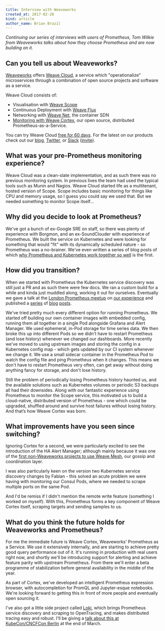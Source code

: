 ```yaml
---
title: Interview with Weaveworks
created_at: 2017-02-20
kind: article
author_name: Brian Brazil
---
```


*Continuing our series of interviews with users of Prometheus, Tom Wilkie from
Weaveworks talks about how they choose Prometheus and are now building on it.*


## Can you tell us about Weaveworks?

[Weaveworks](https://www.weave.works/) offers [Weave
Cloud](https://www.weave.works/solution/cloud/), a service which
"operationalize" microservices through a combination of open source projects
and software as a service.

Weave Cloud consists of: 

  * Visualisation with [Weave Scope](https://github.com/weaveworks/scope)
  * Continuous Deployment with [Weave Flux](https://github.com/weaveworks/flux) 
  * Networking with [Weave Net](https://github.com/weaveworks/weave), the container SDN 
  * [Monitoring with Weave Cortex](https://www.weave.works/guides/cloud-guide-part-3-monitor-prometheus-monitoring/), our open source, distributed Prometheus-as-a-Service.

You can try Weave Cloud [free for 60 days](https://cloud.weave.works/signup).
For the latest on our products check out our [blog](https://www.weave.works/blog/), [Twitter](https://twitter.com/weaveworks), or [Slack](https://weave-community.slack.com/) ([invite](https://weaveworks.github.io/community-slack/)).

## What was your pre-Prometheus monitoring experience?

Weave Cloud was a clean-slate implementation, and as such there was no previous
monitoring system. In previous lives the team had used the typical tools such
as Munin and Nagios. Weave Cloud started life as a multitenant, hosted
version of Scope. Scope includes basic monitoring for things like CPU and
memory usage, so I guess you could say we used that. But we needed something
to monitor Scope itself...

## Why did you decide to look at Prometheus?

We've got a bunch of ex-Google SRE on staff, so there was plenty of experience
with Borgmon, and an ex-SoundClouder with experience of Prometheus. We built
the service on Kubernetes and were looking for something that would "fit" with
its dynamically scheduled nature - so Prometheus was a no-brainer. We've even
written a series of blog posts of which [why Prometheus and Kubernetes work together
so well](https://www.weave.works/prometheus-kubernetes-perfect-match/) is the first.

## How did you transition?

When we started with Prometheus the Kubernetes service discovery was still just
a PR and as such there were few docs. We ran a custom build for a while and
kinda just muddled along, working it out for ourselves. Eventually we gave a
talk at the [London Prometheus meetup](https://www.meetup.com/Prometheus-London/) on [our experience](http://www.slideshare.net/weaveworks/kubernetes-and-prometheus) and published a
[series](https://www.weave.works/prometheus-kubernetes-deploying/) of [blog](https://www.weave.works/prometheus-and-kubernetes-monitoring-your-applications/) [posts](https://www.weave.works/monitoring-kubernetes-infrastructure/). 

We've tried pretty much every different option for running Prometheus. We
started off building our own container images with embedded config, running
them all together in a single Pod alongside Grafana and Alert Manager. We used
ephemeral, in-Pod storage for time series data. We then broke this up into
different Pods so we didn't have to restart Prometheus (and lose history)
whenever we changed our dashboards. More recently we've moved to using
upstream images and storing the config in a Kubernetes config map - which gets
updated by our CI system whenever we change it. We use a small sidecar
container in the Prometheus Pod to watch the config file and ping Prometheus
when it changes. This means we don't have to restart Prometheus very often,
can get away without doing anything fancy for storage, and don't lose history.

Still the problem of periodically losing Prometheus history haunted us, and the
available solutions such as Kubernetes volumes or periodic S3 backups all had
their downsides. Along with our fantastic experience using Prometheus to
monitor the Scope service, this motivated us to build a cloud-native,
distributed version of Prometheus - one which could be upgraded, shuffled
around and survive host failures without losing history. And that’s how Weave
Cortex was born.

## What improvements have you seen since switching?

Ignoring Cortex for a second, we were particularly excited to see the
introduction of the HA Alert Manager; although mainly because it was one of the
[first non-Weaveworks projects to use Weave Mesh](https://www.weave.works/weave-mesh-prometheus-alertmanager/), 
our gossip and coordination layer.

I was also particularly keen on the version two Kubernetes service discovery
changes by Fabian - this solved an acute problem we were having with monitoring
our Consul Pods, where we needed to scrape multiple ports on the same Pod.

And I'd be remiss if I didn't mention the remote write feature (something I
worked on myself). With this, Prometheus forms a key component of Weave Cortex
itself, scraping targets and sending samples to us.

## What do you think the future holds for Weaveworks and Prometheus?

For me the immediate future is Weave Cortex, Weaveworks' Prometheus as a
Service. We use it extensively internally, and are starting to achieve pretty
good query performance out of it. It's running in production with real users
right now, and shortly we'll be introducing support for alerting and achieve
feature parity with upstream Prometheus. From there we'll enter a beta
programme of stabilization before general availability in the middle of the
year.

As part of Cortex, we've developed an intelligent Prometheus expression
browser, with autocompletion for PromQL and Jupyter-esque notebooks. We're
looking forward to getting this in front of more people and eventually open
sourcing it.

I've also got a little side project called
[Loki](https://github.com/weaveworks-experiments/loki), which brings Prometheus
service discovery and scraping to OpenTracing, and makes distributed tracing
easy and robust. I'll be giving a [talk about this at KubeCon/CNCFCon
Berlin](https://cloudnativeeu2017.sched.com/event/9Tbt/loki-an-opensource-zipkin-prometheus-mashup-written-in-go-tom-wilkie-software-engineer)
at the end of March.
